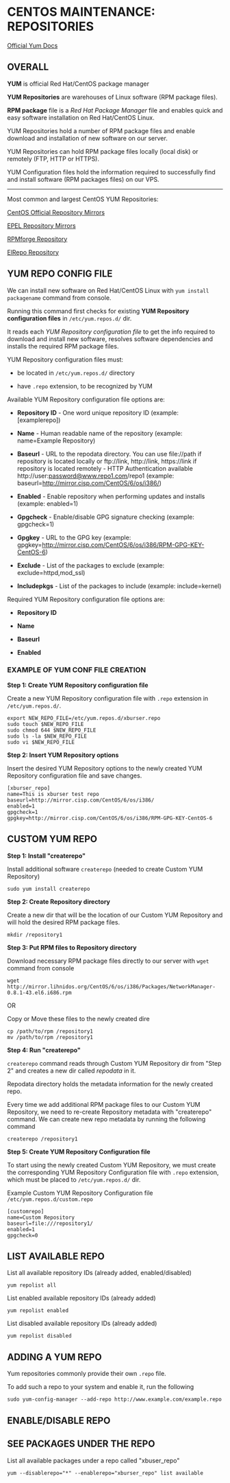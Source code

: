 # CENTOS MAINTENANCE: REPOSITORIES


[Official Yum Docs](https://access.redhat.com/documentation/en-us/red_hat_enterprise_linux/6/html/deployment_guide/sec-managing_yum_repositories)


## OVERALL

**YUM** is official Red Hat/CentOS package manager

**YUM Repositories** are warehouses of Linux software (RPM package files). 

**RPM package** file is a *Red Hat Package Manager* file and enables quick and easy software installation on Red Hat/CentOS Linux. 

YUM Repositories hold a number of RPM package files and enable download and installation of new software on our server. 

YUM Repositories can hold RPM package files locally (local disk) or remotely (FTP, HTTP or HTTPS). 

YUM Configuration files hold the information required to successfully find and install software (RPM packages files) on our VPS.

---------------------------

Most common and largest CentOS YUM Repositories:

  [CentOS Official Repository Mirrors](http://www.centos.org/modules/tinycontent/index.php?id=30)
  
  [EPEL Repository Mirrors](http://mirrors.fedoraproject.org/publiclist/EPEL/)
  
  [RPMforge Repository](http://wiki.centos.org/AdditionalResources/Repositories/RPMForge)
  
  [ElRepo Repository](http://elrepo.org/tiki/tiki-index.php)
  
  



## YUM REPO CONFIG FILE

We can install new software on Red Hat/CentOS Linux with `yum install packagename` command from console.

Running this command first checks for existing **YUM Repository configuration files** in `/etc/yum.repos.d/` dir. 

It reads each *YUM Repository configuration file* to get the info required to download and install new software, resolves software dependencies and installs the required RPM package files.


YUM Repository configuration files must:

  - be located in `/etc/yum.repos.d/` directory
  
  - have `.repo` extension, to be recognized by YUM


Available YUM Repository configuration file options are:

  - **Repository ID** - One word unique repository ID (example: [examplerepo])
  
  - **Name** - Human readable name of the repository (example: name=Example Repository)
  
  - **Baseurl** - URL to the repodata directory. You can use file://path if repository is located locally or ftp://link, http://link, https://link if repository is located remotely - HTTP Authentication available http://user:password@www.repo1.com/repo1 (example: baseurl=http://mirror.cisp.com/CentOS/6/os/i386/)
  
  - **Enabled** - Enable repository when performing updates and installs (example: enabled=1)
  
  - **Gpgcheck** - Enable/disable GPG signature checking (example: gpgcheck=1)
  
  - **Gpgkey** - URL to the GPG key (example: gpgkey=http://mirror.cisp.com/CentOS/6/os/i386/RPM-GPG-KEY-CentOS-6)
  
  - **Exclude** - List of the packages to exclude (example: exclude=httpd,mod_ssl)
  
  - **Includepkgs** - List of the packages to include (example: include=kernel)


Required YUM Repository configuration file options are:

  - **Repository ID**

  - **Name**
  
  - **Baseurl**
  
  - **Enabled**
  

### EXAMPLE OF YUM CONF FILE CREATION

**Step 1: Create YUM Repository configuration file**

Create a new YUM Repository configuration file with `.repo` extension in `/etc/yum.repos.d/`. 
```
export NEW_REPO_FILE=/etc/yum.repos.d/xburser.repo
sudo touch $NEW_REPO_FILE
sudo chmod 644 $NEW_REPO_FILE
sudo ls -la $NEW_REPO_FILE
sudo vi $NEW_REPO_FILE
```


**Step 2: Insert YUM Repository options**

Insert the desired YUM Repository options to the newly created YUM Repository configuration file and save changes.
```
[xburser_repo]
name=This is xburser test repo
baseurl=http://mirror.cisp.com/CentOS/6/os/i386/
enabled=1
gpgcheck=1
gpgkey=http://mirror.cisp.com/CentOS/6/os/i386/RPM-GPG-KEY-CentOS-6
```


## CUSTOM YUM REPO

**Step 1: Install "createrepo"**

Install additional software `createrepo` (needed to create Custom YUM Repository)
```
sudo yum install createrepo
```

**Step 2: Create Repository directory**

Create a new dir that will be the location of our Custom YUM Repository and will hold the desired RPM package files. 
```
mkdir /repository1
```

**Step 3: Put RPM files to Repository directory**

Download necessary RPM package files directly to our server with `wget` command from console
```
wget http://mirror.lihnidos.org/CentOS/6/os/i386/Packages/NetworkManager-0.8.1-43.el6.i686.rpm
```

OR

Copy or Move these files to the newly created dire
```
cp /path/to/rpm /repository1
mv /path/to/rpm /repository1
```

**Step 4: Run "createrepo"**

`createrepo` command reads through Custom YUM Repository dir from "Step 2" and creates a new dir called *repodata* in it. 

Repodata directory holds the metadata information for the newly created repo. 

Every time we add additional RPM package files to our Custom YUM Repository, we need to re-create Repository metadata with "createrepo" command. We can create new repo metadata by running the following command
```
createrepo /repository1
```

**Step 5: Create YUM Repository Configuration file**

To start using the newly created Custom YUM Repository, we must create the corresponding YUM Repository Configuration file with `.repo` extension, which must be placed to `/etc/yum.repos.d/` dir. 


Example Custom YUM Repository Configuration file `/etc/yum.repos.d/custom.repo`

```
[customrepo]
name=Custom Repository
baseurl=file:///repository1/
enabled=1
gpgcheck=0
```



## LIST AVAILABLE REPO

List all available repository IDs (already added, enabled/disabled)
```
yum repolist all
```

List enabled available repository IDs (already added)
```
yum repolist enabled
```

List disabled available repository IDs (already added)
```
yum repolist disabled
```


## ADDING A YUM REPO

Yum repositories commonly provide their own `.repo` file. 

To add such a repo to your system and enable it, run the following
```
sudo yum-config-manager --add-repo http://www.example.com/example.repo
```



## ENABLE/DISABLE REPO


## SEE PACKAGES UNDER THE REPO

List all available packages under a repo called "xbuser_repo"
```
yum --disablerepo="*" --enablerepo="xburser_repo" list available
```

































